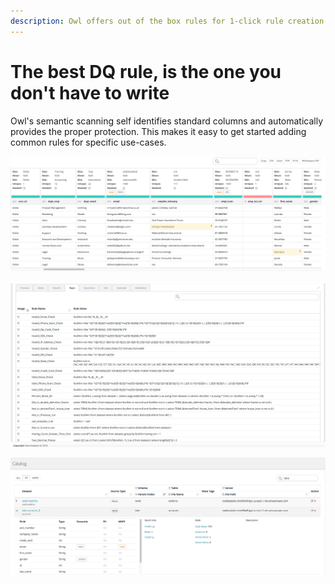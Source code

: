```yaml
---
description: Owl offers out of the box rules for 1-click rule creation
---
```


# The best DQ rule, is the one you don't have to write

Owl's semantic scanning self identifies standard columns and automatically provides the proper protection. This makes it easy to get started adding common rules for specific use-cases. 

![Owl automatically identifies standard columns and provides the proper protection](../../.gitbook/assets/screen-shot-2019-11-04-at-2.06.50-pm.png)

![Owl offers out of the box rules for 1-click rule creation](../../.gitbook/assets/screen-shot-2019-11-04-at-2.02.12-pm.png)

![ You can also view globally via the catalog to see PII exists](../../.gitbook/assets/screen-shot-2019-11-04-at-2.10.11-pm-1.png)

